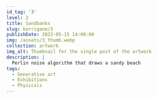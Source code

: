 ```yaml
---
id_tag: '3'
level: 2
title: Sandbanks
slug: korrigane/3
publishDate: 2023-05-15 14:00:00
img: /assets/3_thumb.webp
collection: artwork
img_alt: Thumbnail for the single post of the artwork
description: |
  Perlin noise algorithm that draws a sandy beach
tags:
  - Generative art
  - Exhibitions
  - Physicals
---
```

